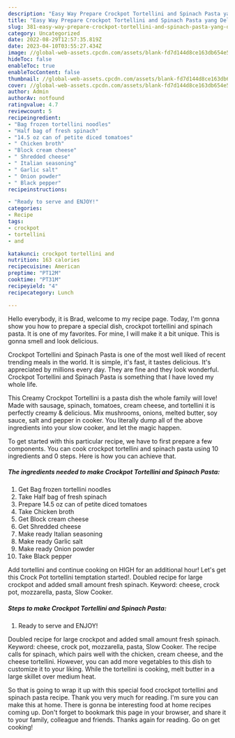 ```yaml
---
description: "Easy Way Prepare Crockpot Tortellini and Spinach Pasta yang Delicious"
title: "Easy Way Prepare Crockpot Tortellini and Spinach Pasta yang Delicious"
slug: 381-easy-way-prepare-crockpot-tortellini-and-spinach-pasta-yang-delicious
category: Uncategorized
date: 2022-08-29T12:57:35.819Z
date: 2023-04-10T03:55:27.434Z
image: //global-web-assets.cpcdn.com/assets/blank-fd7d144d8ce163db654e5a02c40b08a2775adb7897d16e4062681dc7e1b2800f.png
hideToc: false
enableToc: true
enableTocContent: false
thumbnail: //global-web-assets.cpcdn.com/assets/blank-fd7d144d8ce163db654e5a02c40b08a2775adb7897d16e4062681dc7e1b2800f.png
cover: //global-web-assets.cpcdn.com/assets/blank-fd7d144d8ce163db654e5a02c40b08a2775adb7897d16e4062681dc7e1b2800f.png
author: Admin
authorAv: notfound
ratingvalue: 4.7
reviewcount: 5
recipeingredient:
- "Bag frozen tortellini noodles"
- "Half bag of fresh spinach"
- "14.5 oz can of petite diced tomatoes"
- " Chicken broth"
- "Block cream cheese"
- " Shredded cheese"
- " Italian seasoning"
- " Garlic salt"
- " Onion powder"
- " Black pepper"
recipeinstructions:

- "Ready to serve and ENJOY!"
categories:
- Recipe
tags:
- crockpot
- tortellini
- and

katakunci: crockpot tortellini and 
nutrition: 163 calories
recipecuisine: American
preptime: "PT12M"
cooktime: "PT31M"
recipeyield: "4"
recipecategory: Lunch

---
```



Hello everybody, it is Brad, welcome to my recipe page. Today, I'm gonna show you how to prepare a special dish, crockpot tortellini and spinach pasta. It is one of my favorites. For mine, I will make it a bit unique. This is gonna smell and look delicious.

Crockpot Tortellini and Spinach Pasta is one of the most well liked of recent trending meals in the world. It is simple, it's fast, it tastes delicious. It's appreciated by millions every day. They are fine and they look wonderful. Crockpot Tortellini and Spinach Pasta is something that I have loved my whole life.

This Creamy Crockpot Tortellini is a pasta dish the whole family will love! Made with sausage, spinach, tomatoes, cream cheese, and tortellini it is perfectly creamy &amp; delicious. Mix mushrooms, onions, melted butter, soy sauce, salt and pepper in cooker. You literally dump all of the above ingredients into your slow cooker, and let the magic happen.


To get started with this particular recipe, we have to first prepare a few components. You can cook crockpot tortellini and spinach pasta using 10 ingredients and 0 steps. Here is how you can achieve that.

<!--inarticleads1-->

##### The ingredients needed to make Crockpot Tortellini and Spinach Pasta:

1. Get Bag frozen tortellini noodles
1. Take Half bag of fresh spinach
1. Prepare 14.5 oz can of petite diced tomatoes
1. Take  Chicken broth
1. Get Block cream cheese
1. Get  Shredded cheese
1. Make ready  Italian seasoning
1. Make ready  Garlic salt
1. Make ready  Onion powder
1. Take  Black pepper


Add tortellini and continue cooking on HIGH for an additional hour! Let&#39;s get this Crock Pot tortellini temptation started!. Doubled recipe for large crockpot and added small amount fresh spinach. Keyword: cheese, crock pot, mozzarella, pasta, Slow Cooker. 

<!--inarticleads2-->

##### Steps to make Crockpot Tortellini and Spinach Pasta:


1. Ready to serve and ENJOY!

Doubled recipe for large crockpot and added small amount fresh spinach. Keyword: cheese, crock pot, mozzarella, pasta, Slow Cooker. The recipe calls for spinach, which pairs well with the chicken, cream cheese, and the cheese tortellini. However, you can add more vegetables to this dish to customize it to your liking. While the tortellini is cooking, melt butter in a large skillet over medium heat. 

So that is going to wrap it up with this special food crockpot tortellini and spinach pasta recipe. Thank you very much for reading. I'm sure you can make this at home. There is gonna be interesting food at home recipes coming up. Don't forget to bookmark this page in your browser, and share it to your family, colleague and friends. Thanks again for reading. Go on get cooking!
